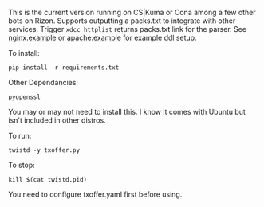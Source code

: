 This is the current version running on CS|Kuma or Cona among a few other bots on Rizon.
Supports outputting a packs.txt to integrate with other services. Trigger `xdcc httplist` returns packs.txt link for the parser.
See [nginx.example](nginx.example) or [apache.example](apache.example) for example ddl setup.

To install:

`pip install -r requirements.txt`

Other Dependancies:

`pyopenssl`

You may or may not need to install this. I know it comes with Ubuntu but isn't included in other distros.

To run:

`twistd -y txoffer.py`

To stop:

`kill $(cat twistd.pid)`

You need to configure txoffer.yaml first before using.

